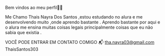 Bem vindos ao meu perfil💙💙

Me Chamo Thais Nayra Dos Santos ,estou estudando no alura e 
me desenvolvendo muito ,onde aprendo bastante .
Aprendo bastante por aqui e o alura me ensina muitas coisas legais 
principalmente coisas que eu não sabia que existia .

VOCÊ PODE ENTRAR EM CONTATO COMIGO 📬 
tha.nayra03@gmail.com
ThaisSantos303
